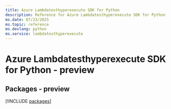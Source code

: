 ```yaml
---
title: Azure Lambdatesthyperexecute SDK for Python
description: Reference for Azure Lambdatesthyperexecute SDK for Python
ms.date: 07/23/2025
ms.topic: reference
ms.devlang: python
ms.service: lambdatesthyperexecute
---
```

# Azure Lambdatesthyperexecute SDK for Python - preview
## Packages - preview
[!INCLUDE [packages](lambdatesthyperexecute-index.md)]